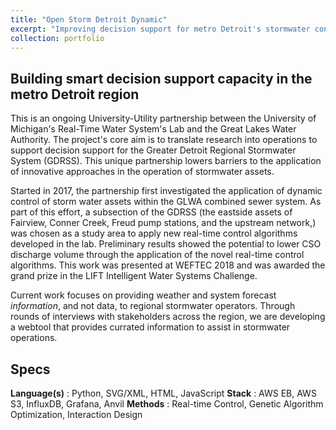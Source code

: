 ```yaml
---
title: "Open Storm Detroit Dynamic"
excerpt: "Improving decision support for metro Detroit's stormwater conveyance network.<br><img src='/images/glwa-partners.png' style='max-heigh: 300px;'>"
collection: portfolio
---
```


Building smart decision support capacity in the metro Detroit region
--------
This is an ongoing University-Utility partnership between the University of Michigan's Real-Time Water System's Lab and the Great Lakes Water Authority.
The project's core aim is to translate research into operations to support decision support for the Greater Detroit Regional Stormwater System (GDRSS).
This unique partnership lowers barriers to the application of innovative approaches in the operation of stormwater assets.

Started in 2017, the partnership first investigated the application of dynamic control of storm water assets within the GLWA combined sewer system.
As part of this effort, a subsection  of the GDRSS (the eastside assets of Fairview, Conner Creek, Freud pump stations, and the upstream network,) was chosen as a study area to apply new real-time control algorithms developed in the lab.
Preliminary results showed the potential to lower CSO discharge volume through the application of the novel real-time control algorithms.
This work was presented at WEFTEC 2018 and was awarded the grand prize in the LIFT Intelligent Water Systems Challenge.

Current work focuses on providing weather and system forecast *information*, and not data, to regional stormwater operators.
Through rounds of interviews with stakeholders across the region, we are developing a webtool that provides currated information to assist in stormwater operations.

Specs
--------
**Language(s)** : Python, SVG/XML, HTML, JavaScript
**Stack**       : AWS EB, AWS S3, InfluxDB, Grafana, Anvil
**Methods**     : Real-time Control, Genetic Algorithm Optimization, Interaction Design
